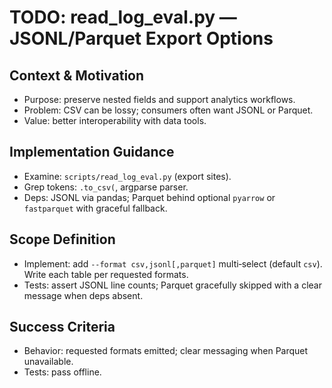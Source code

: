 # TODO: read_log_eval.py — JSONL/Parquet Export Options

## Context & Motivation
- Purpose: preserve nested fields and support analytics workflows.
- Problem: CSV can be lossy; consumers often want JSONL or Parquet.
- Value: better interoperability with data tools.

## Implementation Guidance
- Examine: `scripts/read_log_eval.py` (export sites).
- Grep tokens: `.to_csv(`, argparse parser.
- Deps: JSONL via pandas; Parquet behind optional `pyarrow` or `fastparquet` with graceful fallback.

## Scope Definition
- Implement: add `--format csv,jsonl[,parquet]` multi‑select (default `csv`). Write each table per requested formats.
- Tests: assert JSONL line counts; Parquet gracefully skipped with a clear message when deps absent.

## Success Criteria
- Behavior: requested formats emitted; clear messaging when Parquet unavailable.
- Tests: pass offline.
